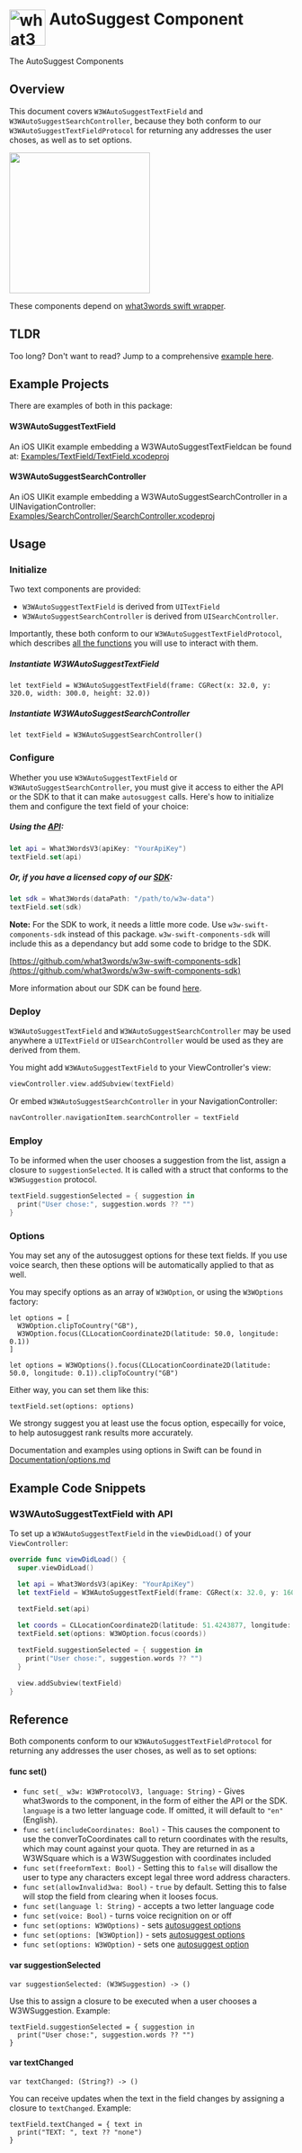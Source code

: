 # <img valign='top' src="https://what3words.com/assets/images/w3w_square_red.png" width="64" height="64" alt="what3words">&nbsp;AutoSuggest Component

The AutoSuggest Components

Overview
--------

This document covers `W3WAutoSuggestTextField` and `W3WAutoSuggestSearchController`, because they both conform to our `W3WAutoSuggestTextFieldProtocol` for returning any addresses the user choses, as well as to set options.

<img src="autosuggest.png" width="250">

These components depend on [what3words swift wrapper](https://github.com/what3words/w3w-swift-wrapper).

TLDR
----

Too long? Don't want to read? Jump to a comprehensive [example here](#tldr).


Example Projects
----------------

There are examples of both in this package:

#### W3WAutoSuggestTextField

An iOS UIKit example embedding a W3WAutoSuggestTextFieldcan be found at: [Examples/TextField/TextField.xcodeproj](../Examples/TextField/TextField.xcodeproj)

#### W3WAutoSuggestSearchController

An iOS UIKit example embedding a W3WAutoSuggestSearchController in a UINavigationController: [Examples/SearchController/SearchController.xcodeproj](../Examples/SearchController/SearchController.xcodeproj)

Usage
------------

### Initialize

Two text components are provided:

 - `W3WAutoSuggestTextField` is derived from `UITextField`
 - `W3WAutoSuggestSearchController` is derived from `UISearchController`.

Importantly, these both conform to our `W3WAutoSuggestTextFieldProtocol`, which describes [all the functions](#reference) you will use to interact with them.

##### Instantiate W3WAutoSuggestTextField

```
let textField = W3WAutoSuggestTextField(frame: CGRect(x: 32.0, y: 320.0, width: 300.0, height: 32.0))
``` 

##### Instantiate W3WAutoSuggestSearchController

```
let textField = W3WAutoSuggestSearchController()
``` 

### Configure

Whether you use `W3WAutoSuggestTextField` or `W3WAutoSuggestSearchController`, you must give it access to either the API or the SDK to that it can make `autosuggest` calls.  Here's how to initialize them and configure the text field of your choice:

##### Using the [API](https://github.com/what3words/w3w-swift-wrapper):

```swift
let api = What3WordsV3(apiKey: "YourApiKey")
textField.set(api)
```

##### Or, if you have a licensed copy of our [SDK](https://developer.what3words.com/enterprise-suite/mobile-offline-sdk):

```swift
let sdk = What3Words(dataPath: "/path/to/w3w-data")
textField.set(sdk)
```

**Note:** For the SDK to work, it needs a little more code. Use `w3w-swift-components-sdk` instead of this package. `w3w-swift-components-sdk` will include this as a dependancy but add some code to bridge to the SDK.

[https://github.com/what3words/w3w-swift-components-sdk](https://github.com/what3words/w3w-swift-components-sdk)

More information about our SDK can be found [here](https://developer.what3words.com/enterprise-suite/mobile-offline-sdk).

### Deploy

`W3WAutoSuggestTextField` and `W3WAutoSuggestSearchController` may be used anywhere a `UITextField` or `UISearchController` would be used as they are derived from them.

You might add `W3WAutoSuggestTextField` to your ViewController's view:

```swift
viewController.view.addSubview(textField)
```

Or embed `W3WAutoSuggestSearchController` in your NavigationController:

```swift
navController.navigationItem.searchController = textField
```

### Employ

To be informed when the user chooses a suggestion from the list, assign a closure to `suggestionSelected`.  It is called with a struct that conforms to the `W3WSuggestion` protocol.  

```swift
textField.suggestionSelected = { suggestion in
  print("User chose:", suggestion.words ?? "")
}
```

### Options

You may set any of the autosuggest options for these text fields.  If you use voice search, then these options will be automatically applied to that as well.

You may specify options as an array of `W3WOption`, or using the `W3WOptions` factory: 

```
let options = [
  W3WOption.clipToCountry("GB"),
  W3WOption.focus(CLLocationCoordinate2D(latitude: 50.0, longitude: 0.1))
]
```
```    
let options = W3WOptions().focus(CLLocationCoordinate2D(latitude: 50.0, longitude: 0.1)).clipToCountry("GB")
```

Either way, you can set them like this:

```
textField.set(options: options)
```

We strongy suggest you at least use the focus option, especailly for voice, to help autosuggest rank results more accurately.

Documentation and examples using options in Swift can be found in [Documentation/options.md](options.md)

<a name="tldr"></a>
Example Code Snippets
---------------------


### W3WAutoSuggestTextField with API

To set up a `W3WAutoSuggestTextField` in the `viewDidLoad()` of your `ViewController`:

```swift
override func viewDidLoad() {
  super.viewDidLoad()

  let api = What3WordsV3(apiKey: "YourApiKey")
  let textField = W3WAutoSuggestTextField(frame: CGRect(x: 32.0, y: 160.0, width: 300.0, height: 32.0))

  textField.set(api)
  
  let coords = CLLocationCoordinate2D(latitude: 51.4243877, longitude: -0.34745)
  textField.set(options: W3WOption.focus(coords))

  textField.suggestionSelected = { suggestion in
    print("User chose:", suggestion.words ?? "")
  }

  view.addSubview(textField)
}
```

<a name="reference"></a>
Reference
---------

Both components conform to our `W3WAutoSuggestTextFieldProtocol` for returning any addresses the user choses, as well as to set options:


#### func set()  

* `func set(_ w3w: W3WProtocolV3, language: String)` - Gives what3words to the component, in the form of either the API or the SDK.  `language` is a two letter language code.  If omitted, it will default to `"en"` (English).
* `func set(includeCoordinates: Bool)` - This causes the component to use the converToCoordinates call to return coordinates with the results, which may count against your quota.  They are returned in as a W3WSquare which is a W3WSuggestion with coordinates included
* `func set(freeformText: Bool)` - Setting this to `false` will disallow the user to type any characters except legal three word address characters.
* `func set(allowInvalid3wa: Bool)` - `true` by default.  Setting this to false will stop the field from clearing when it looses focus.
* `func set(language l: String)` - accepts a two letter language code
* `func set(voice: Bool)` - turns voice recignition on or off
* `func set(options: W3WOptions)` - sets [autosuggest options](options.md)
* `func set(options: [W3WOption])` - sets [autosuggest options](options.md)
* `func set(options: W3WOption)` - sets one [autosuggest option](options.md)
  
#### var suggestionSelected

`var suggestionSelected: (W3WSuggestion) -> ()`

Use this to assign a closure to be executed when a user chooses a W3WSuggestion.  Example:

```
textField.suggestionSelected = { suggestion in
  print("User chose:", suggestion.words ?? "")
}
```  

  
#### var textChanged  
  
`var textChanged: (String?) -> ()`

You can receive updates when the text in the field changes by assigning a closure to `textChanged`. Example:

```
textField.textChanged = { text in
  print("TEXT: ", text ?? "none")
}
```




